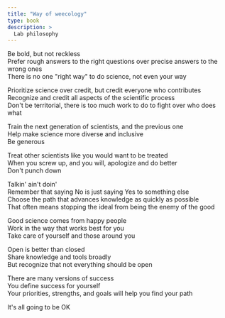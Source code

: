 ```yaml
---
title: "Way of weecology"
type: book
description: >
  Lab philosophy
---
```


Be bold, but not reckless  
Prefer rough answers to the right questions over precise answers to the wrong ones  
There is no one "right way" to do science, not even your way  

Prioritize science over credit, but credit everyone who contributes  
Recognize and credit all aspects of the scientific process  
Don't be territorial, there is too much work to do to fight over who does what  

Train the next generation of scientists, and the previous one  
Help make science more diverse and inclusive  
Be generous  

Treat other scientists like you would want to be treated  
When you screw up, and you will, apologize and do better  
Don't punch down  

Talkin' ain't doin'  
Remember that saying No is just saying Yes to something else  
Choose the path that advances knowledge as quickly as possible  
That often means stopping the ideal from being the enemy of the good  

Good science comes from happy people  
Work in the way that works best for you  
Take care of yourself and those around you  

Open is better than closed  
Share knowledge and tools broadly  
But recognize that not everything should be open  

There are many versions of success  
You define success for yourself  
Your priorities, strengths, and goals will help you find your path  

It's all going to be OK  

